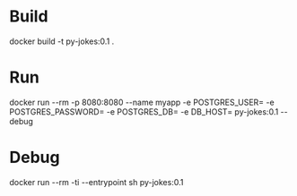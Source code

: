 # Build

docker build -t py-jokes:0.1 .

# Run

docker run --rm -p 8080:8080 --name myapp -e POSTGRES_USER=<user> -e POSTGRES_PASSWORD=<pass> -e POSTGRES_DB=<db> -e DB_HOST=<host> py-jokes:0.1 --debug

# Debug
docker run --rm -ti --entrypoint sh py-jokes:0.1
